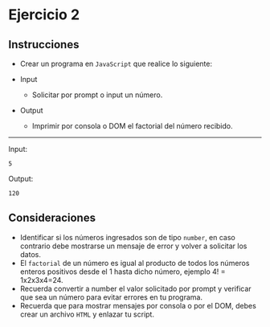 # Ejercicio 2

## Instrucciones

- Crear un programa en `JavaScript` que realice lo siguiente:

- Input
  - Solicitar por prompt o input un número.
  


- Output
  - Imprimir por consola o DOM el factorial del número recibido.
--- 

Input:
```
5
```
Output:
``` 
120
```

## Consideraciones


- Identificar si los números ingresados son de tipo `number`, en caso contrario debe mostrarse un mensaje de error y volver a solicitar los datos.
- El `factorial` de un número es igual al producto de todos los números enteros positivos desde el 1 hasta dicho número, ejemplo 4! = 1x2x3x4=24.
- Recuerda convertir a number el valor solicitado por prompt y verificar que sea un número para evitar errores en tu programa.
- Recuerda que para mostrar mensajes por consola o por el DOM, debes crear un archivo `HTML` y enlazar tu script.

